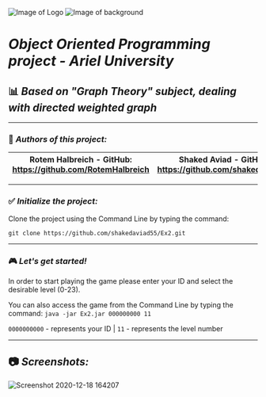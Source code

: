
![Image of Logo](https://www.pixelstalk.net/wp-content/uploads/images1/Game-Pokemon-Go-Wallpaper-Download.jpg)
![Image of background](https://www.pokemongoout.com/wp-content/uploads/2020/06/pokemon-go-zoom-background.png)
# *Object Oriented Programming project - Ariel University*
## :bar_chart: *Based on "Graph Theory" subject, dealing with directed weighted graph*
----------------------------------------------------------------------------------------------------------
### :pencil: *Authors of this project:*
| Rotem Halbreich  -  GitHub: https://github.com/RotemHalbreich | Shaked Aviad  -  GitHub: https://github.com/shakedaviad55 |
------------------------------------------------------|----------------------------------------------------
----------------------------------------------------------------------------------------------------------
### :white_check_mark: *Initialize the project:*
Clone the project using the Command Line by typing the command:

`git clone https://github.com/shakedaviad55/Ex2.git`

----------------------------------------------------------------------------------------------------------
### :video_game: *Let's get started!*
 In order to start playing the game please enter your ID and select the desirable level (0-23).
 
 
 You can also access the game from the Command Line by typing the command: `java -jar Ex2.jar 000000000 11`  
 
 
`0000000000` - represents your ID  |  `11` - represents the level number

----------------------------------------------------------------------------------------------------------
## :camera: *Screenshots:*
![Screenshot 2020-12-18 164207](https://user-images.githubusercontent.com/66558110/102626910-20e50080-4150-11eb-954c-931063ba7242.png)


